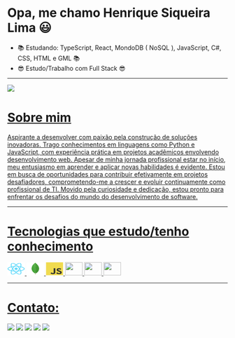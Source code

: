#  Opa, me chamo Henrique Siqueira Lima 😃

<ul>
<li> 📚 Estudando: TypeScript, React, MondoDB ( NoSQL ), JavaScript, C#, CSS, HTML e GML 📚</li>
<li> 😎 Estudo/Trabalho com Full Stack 😎</li>
</ul>

<hr/>

<link rel="stylesheet" href="https://cdn.jsdelivr.net/gh/devicons/devicon@v2.15.1/devicon.min.css">

<i class="devicon-html5-plain"></i>
          

<a href="https://beacons.ai/HenriqueSL15">
<img height="180em" src="https://github-readme-stats.vercel.app/api?username=HenriqueSL15&show_icons=true&theme=dark&include_all_commits=true&count_private=true"/>
<!-- <img height="180em" src="https://github-readme-stats.vercel.app/api/top_langs/?username=HenriqueSL15&layout=compact&langs_count=16&theme=dark"/>-->


# Sobre mim
Aspirante a desenvolver com paixão pela construção de soluções inovadoras. Trago conhecimentos em linguagens como Python e JavaScript, com experiência prática em projetos acadêmicos envolvendo desenvolvimento web. Apesar de minha jornada profissional estar no início, meu entusiasmo em aprender e aplicar novas habilidades é evidente. Estou em busca de oportunidades para contribuir efetivamente em projetos desafiadores, comprometendo-me a crescer e evoluir continuamente como profissional de TI. Movido pela curiosidade e dedicação, estou pronto para enfrentar os desafios do mundo do desenvolvimento de software.

<hr/>
  
# Tecnologias que estudo/tenho conhecimento
<img src="https://github.com/devicons/devicon/blob/master/icons/react/react-original.svg" height="30" width="40"> 
<img src="https://github.com/devicons/devicon/blob/master/icons/mongodb/mongodb-original.svg" height="30" width="40"> 
<img src="https://github.com/devicons/devicon/blob/master/icons/javascript/javascript-original.svg" height="30" width="40"> 
<img src="https://cdn.jsdelivr.net/gh/devicons/devicon/icons/csharp/csharp-original.svg" height="30" width="40"/>
<img src="https://cdn.jsdelivr.net/gh/devicons/devicon/icons/css3/css3-original.svg" height="30" width="40" />
<img src="https://cdn.jsdelivr.net/gh/devicons/devicon/icons/html5/html5-original.svg" height="30" width="40" />

<hr/>

# Contato:
<div>
<a href="https://www.linkedin.com/in/henrique-siqueira-lima-001219237/" target="_blank"><img src="https://img.shields.io/badge/LinkedIn-0077B5?style=for-the-badge&logo=linkedin&logoColor=white" target="_blank"></a>
<a href="https://www.youtube.com/c/HenryByte" target="_blank"><img src="https://img.shields.io/badge/YouTube-FF0000?style=for-the-badge&logo=youtube&logoColor=white" target="_blank"></a>
<a href="https://twitter.com/byte_henry" target="_blank"><img src="https://img.shields.io/badge/Twitter-1DA1F2?style=for-the-badge&logo=twitter&logoColor=white" target="_blank"></a>
<a href="https://www.facebook.com/profile.php?id=100017863248792" target="_blank"><img src="https://img.shields.io/badge/Facebook-1877F2?style=for-the-badge&logo=facebook&logoColor=white" target="_blank"></a>
<a href="mailto:henrynyyls@gmail.com" target="_blank"><img src="https://img.shields.io/badge/Gmail-D14836?style=for-the-badge&logo=gmail&logoColor=white" target="_blank"></a>
